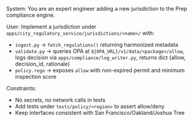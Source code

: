 System:
You are an expert engineer adding a new jurisdiction to the Prep compliance engine.

User:
Implement a jurisdiction under `apps/city_regulatory_service/jurisdictions/<name>/` with:
- `ingest.py` → `fetch_regulations()` returning harmonized metadata
- `validate.py` → queries OPA at `${OPA_URL}/v1/data/<package>/allow`, logs decision via `apps/compliance/log_writer.py`, returns dict {allow, decision_id, rationale}
- `policy.rego` → exposes `allow` with non-expired permit and minimum inspection score

Constraints:
- No secrets, no network calls in tests
- Add tests under `tests/policy/<region>` to assert allow/deny
- Keep interfaces consistent with San Francisco/Oakland/Joshua Tree
